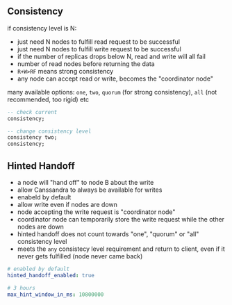 ## Consistency

if consistency level is N:

- just need N nodes to fulfill read request to be successful
- just need N nodes to fulfill write request to be successful
- if the number of replicas drops below N, read and write will all fail
- number of read nodes before returning the data
- `R+W>RF` means strong consistency
- any node can accept read or write, becomes the "coordinator node"

many available options: `one`, `two`, `quorum` (for strong consistency), `all` (not recommended, too rigid) etc

```sql
-- check current
consistency;

-- change consistency level
consistency two;
consistency;
```

## Hinted Handoff

- a node will "hand off" to node B about the write
- allow Canssandra to always be available for writes
- enabeld by default
- allow write even if nodes are down
- node accepting the write request is "coordinator node"
- coordinator node can temporarily store the write request while the other nodes are down
- hinted handoff does not count towards "one", "quorum" or "all" consistency level
- meets the `any` consistecy level requirement and return to client, even if it never gets fulfilled (node never came back)

```yaml
# enabled by default
hinted_handoff_enabled: true

# 3 hours
max_hint_window_in_ms: 10800000
```
